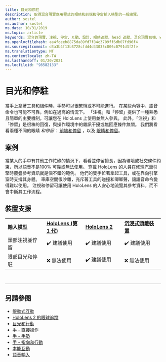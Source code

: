 ```yaml
---
title: 目光和停駐
description: 取得混合現實應用程式的眼睛和前端和停留輸入模型的一般總覽。
author: sostel
ms.author: sostel
ms.date: 10/31/2019
ms.topic: article
keywords: 混合的現實、注視、停留、互動、設計、眼睛追蹤、head 追蹤、混合現實耳機、windows mixed Reality 耳機、虛擬實境耳機、HoloLens、MRTK、混合現實工具組
ms.openlocfilehash: aa4fceeb8875da89fd7f84c3709ff6db07fd96f4
ms.sourcegitcommit: d3a3b4f13b3728cfdd4d43035c806c0791d3f2fe
ms.translationtype: MT
ms.contentlocale: zh-TW
ms.lasthandoff: 01/20/2021
ms.locfileid: "98582133"
---
```

# <a name="gaze-and-dwell"></a>目光和停駐

當手上拿著工具和組件時，手勢可以很繁瑣或不可能進行。
在某些內容中，語音命令也可能不可靠，例如在過高的情況下。
「注視」和「停留」提供了一種熟悉且簡單的主要機制，可讓您在 HoloLens 上使用並無人參與。
此外，「注視」和「停留」是很棒的回復，與操作環境中的雜訊干擾或無回應條件無關。
我們將看看兩種不同的眼睛 _和停留_： [前端和停留](gaze-and-dwell-head.md) ，以及 [眼睛和停留](gaze-and-dwell-eyes.md)。

## <a name="scenarios"></a>案例

當某人的手中有其他工作忙碌的情況下，看看並停留擅長，因為環境或社交條件約束，所以語音不是100% 可靠或無法使用。
穿戴 HoloLens 的人員在修理汽車引擎時覆疊參考資訊就是個不錯的範例。
他們的雙手忙著拿起工具，或在靠向引擎室時支撐其身體。
車庫空間很吵雜，充斥著工具的碰撞和唧唧聲，讓語音命令變得難以使用。
注視和停留可讓使用 HoloLens 的人安心地流覽其參考資料，而不會中斷其工作流程。

## <a name="device-support"></a>裝置支援

<table>
    <colgroup>
    <col width="25%" />
    <col width="25%" />
    <col width="25%" />
    <col width="25%" />
    </colgroup>
    <tr>
        <td><strong>輸入模型</strong></td>
        <td><a href="/hololens/hololens1-hardware"><strong>HoloLens (第 1 代)</strong></a></td>
        <td><a href="https://docs.microsoft.com/hololens/hololens2-hardware"><strong>HoloLens 2</strong></td>
        <td><a href="../discover/immersive-headset-hardware-details.md"><strong>沉浸式頭戴裝置</strong></a></td>
    </tr>
     <tr>
        <td>頭部注視並佇留</td>
        <td>✔️ 建議使用</td>
        <td>✔️ 建議使用</td>
        <td>✔️ 建議使用</td>
    </tr>
     <tr>
        <td>眼部目光和停駐</td>
        <td>❌ 無法使用</td>
        <td>✔️ 建議使用</td>
        <td>❌ 無法使用</td>
    </tr>
</table>


<br>

---

 ## <a name="see-also"></a>另請參閱

* [眼動式互動](eye-gaze-interaction.md)
* [HoloLens 2 的眼球追蹤](eye-tracking.md)
* [目光和行動](gaze-and-commit.md)
* [手 - 直接操作](direct-manipulation.md)
* [手 - 手勢](gaze-and-commit.md#composite-gestures)
* [手 - 指向和行動](point-and-commit.md)
* [本能互動](interaction-fundamentals.md)
* [語音輸入](voice-input.md)